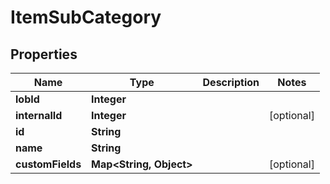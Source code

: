
# ItemSubCategory

## Properties
Name | Type | Description | Notes
------------ | ------------- | ------------- | -------------
**lobId** | **Integer** |  | 
**internalId** | **Integer** |  |  [optional]
**id** | **String** |  | 
**name** | **String** |  | 
**customFields** | **Map&lt;String, Object&gt;** |  |  [optional]



